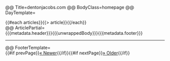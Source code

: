 @@ Title=dentonjacobs.com
@@ BodyClass=homepage
@@ DayTemplate=<div class="day"><div class="articles">{{#each articles}}{{> article}}{{/each}}</div></div>
@@ ArticlePartial=<div class="article primaryParagraph">{{{metadata.header}}}{{{unwrappedBody}}}{{{metadata.footer}}}<hr /></div>
@@ FooterTemplate=<div class="paginationFooter">{{#if prevPage}}<a href="/?p={{prevPage}}" class="previousPage">&laquo; Newer</a>{{/if}}{{#if nextPage}}<a href="/?p={{nextPage}}" class="nextPage">&raquo; Older</a>{{/if}}</div>
